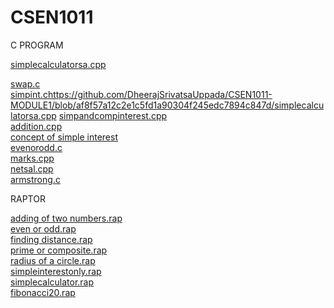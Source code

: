 # CSEN1011

C PROGRAM

[simplecalculatorsa.cpp](https://github.com/DheerajSrivatsaUppada/CSEN1011-MODULE1/blob/af8f57a12c2e1c5fd1a90304f245edc7894c847d/simplecalculatorsa.cpp)<br/>

[swap.c](https://github.com/DheerajSrivatsaUppada/CSEN1011/blob/63400db27027e1df18cd08c3834aaf15fad85412/swap.c)<br/>
[simpint.c](https://github.com/DheerajSrivatsaUppada/CSEN1011/blob/cef81364c6adabe498be104cd0dda9c0a582298e/simpint.c)https://github.com/DheerajSrivatsaUppada/CSEN1011-MODULE1/blob/af8f57a12c2e1c5fd1a90304f245edc7894c847d/simplecalculatorsa.cpp
[simpandcompinterest.cpp](https://github.com/DheerajSrivatsaUppada/CSEN1011/blob/594c9c8d6bcfafc574349359cd820ecc398b81ff/simpandcompinterest.cpp)<br/>
[addition.cpp](https://github.com/DheerajSrivatsaUppada/CSEN1011/blob/594c9c8d6bcfafc574349359cd820ecc398b81ff/addition.cpp)<br/>
[concept of simple interest](https://github.com/DheerajSrivatsaUppada/CSEN1011/blob/cfe76669f499339baaf8e5372f48fa9b5cd33956/concept%20of%20simple%20interest)<br/>
[evenorodd.c](https://github.com/DheerajSrivatsaUppada/CSEN1011/blob/de64554dd3f05a5bd62a9a4bc1c566009a4e3203/evenorodd.c)<BR/>
[marks.cpp](https://github.com/DheerajSrivatsaUppada/CSEN1011/blob/de64554dd3f05a5bd62a9a4bc1c566009a4e3203/marks.cpp)<br/>
[netsal.cpp](https://github.com/DheerajSrivatsaUppada/CSEN1011/blob/de64554dd3f05a5bd62a9a4bc1c566009a4e3203/netsal.cpp)<br/>
[armstrong.c](https://github.com/DheerajSrivatsaUppada/CSEN1011/blob/86ca34e5f1b3f2c9268f4a89908d2884b9e47d2a/armstrong.c)<br/>

RAPTOR

[adding of two numbers.rap](https://github.com/DheerajSrivatsaUppada/CSEN1011-MODULE1/blob/9e28bec53a0518070020189704e89b615d1403a5/adding%20of%20two%20numbers.rap)<br/>
[even or odd.rap](https://github.com/DheerajSrivatsaUppada/CSEN1011-MODULE1/blob/9e28bec53a0518070020189704e89b615d1403a5/even%20or%20odd.rap)<br/>
[finding distance.rap](https://github.com/DheerajSrivatsaUppada/CSEN1011-MODULE1/blob/9e28bec53a0518070020189704e89b615d1403a5/finding%20distance.rap)<br/>
[prime or composite.rap](https://github.com/DheerajSrivatsaUppada/CSEN1011-MODULE1/blob/9e28bec53a0518070020189704e89b615d1403a5/prime%20or%20composite.rap)<br/>
[radius of a circle.rap](https://github.com/DheerajSrivatsaUppada/CSEN1011-MODULE1/blob/9e28bec53a0518070020189704e89b615d1403a5/radius%20of%20a%20circle.rap)<br/>
[simpleinterestonly.rap](https://github.com/DheerajSrivatsaUppada/CSEN1011-MODULE1/blob/a149dd360ca3ede4a9e9759f399cbd2903e2c5a7/simpleinterestonly.rap)<br/>
[simplecalculator.rap](https://github.com/DheerajSrivatsaUppada/CSEN1011-MODULE1/blob/c50d9cb1f4dbc1f694cc2b4efc5de2ec5c63dfaa/simplecalculator.rap)<br/>
[fibonacci20.rap](https://github.com/DheerajSrivatsaUppada/CSEN1011-MODULE1/blob/c50d9cb1f4dbc1f694cc2b4efc5de2ec5c63dfaa/fibonacci20.rap)<br/>
